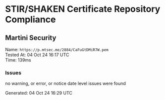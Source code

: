# STIR/SHAKEN Certificate Repository Compliance

## Martini Security

Name: `https://p.mtsec.me/2884/CaFuGtDMiR7W.pem`\
Tested At: 04 Oct 24 16:17 UTC\
Time: 139ms

### Issues

no warning, or error, or notice date level issues were found

Generated: 04 Oct 24 16:29 UTC